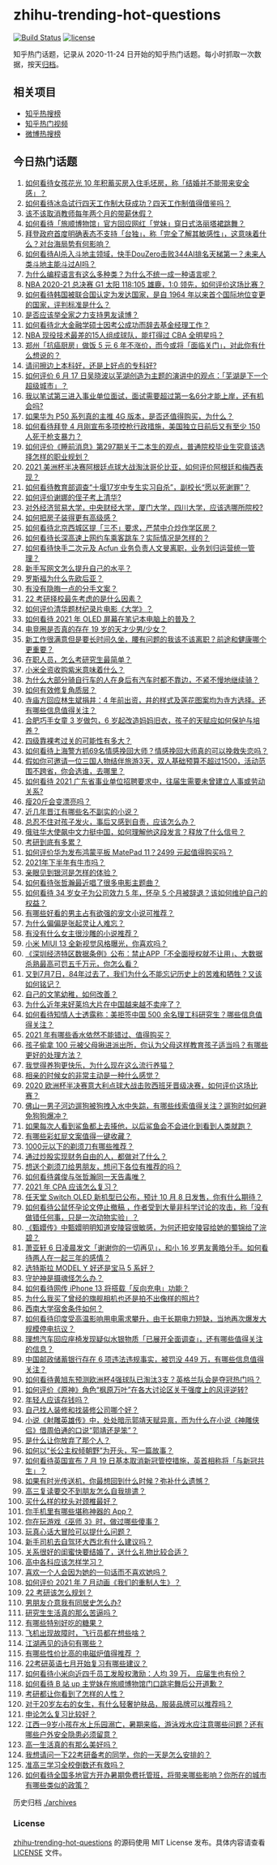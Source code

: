# zhihu-trending-hot-questions

[![Build Status](https://github.com/justjavac/zhihu-trending-hot-questions/workflows/ci/badge.svg?branch=master)](https://github.com/justjavac/zhihu-trending-hot-questions/actions)
[![license](https://img.shields.io/github/license/justjavac/zhihu-trending-hot-questions)](https://github.com/justjavac/zhihu-trending-hot-questions/blob/master/LICENSE)

知乎热门话题，记录从 2020-11-24 日开始的知乎热门话题。每小时抓取一次数据，按天[归档](./archives)。

## 相关项目

- [知乎热搜榜](https://github.com/justjavac/zhihu-trending-top-search)
- [知乎热门视频](https://github.com/justjavac/zhihu-trending-hot-video)
- [微博热搜榜](https://github.com/justjavac/weibo-trending-hot-search)

## 今日热门话题

<!-- BEGIN -->
<!-- 最后更新时间 Wed Jul 07 2021 16:02:36 GMT+0800 (China Standard Time) -->

1. [如何看待女孩花光 10
   年积蓄买房入住毛坯房，称「结婚并不能带来安全感」？](https://www.zhihu.com/question/470358346)
2. [如何看待冰岛试行四天工作制大获成功？四天工作制值得借鉴吗？](https://www.zhihu.com/question/470410629)
3. [该不该取消教师每年两个月的带薪休假？](https://www.zhihu.com/question/470469068)
4. [如何看待「旅顺博物馆」官方回应网红「党妹」穿日式洛丽塔裙跳舞？](https://www.zhihu.com/question/470365349)
5. [拜登政府首度明确表态不支持「台独」，称「完全了解其敏感性」，这意味着什么？对台海局势有何影响？](https://www.zhihu.com/question/470580147)
6. [如何看待AI杀入斗地主领域，快手DouZero击败344AI排名天梯第一？未来人类斗地主能斗过AI吗？](https://www.zhihu.com/question/470431274)
7. [为什么编程语言有这么多种类？为什么不统一成一种语言呢？](https://www.zhihu.com/question/23026542)
8. [NBA 2020-21 总决赛 G1 太阳 118:105 雄鹿，1:0
   领先，如何评价这场比赛？](https://www.zhihu.com/question/470568696)
9. [如何看待韩国被联合国认定为发达国家，是自 1964
   年以来首个国际地位变更的国家，评判标准是什么？](https://www.zhihu.com/question/470588614)
10. [是否应该举全家之力支持男友读博？](https://www.zhihu.com/question/469233560)
11. [如何看待北大金融学硕士因考公成功而辞去基金经理工作？](https://www.zhihu.com/question/470568734)
12. [NBA 现役技术最差的15人组成球队，能打得过 CBA
    全明星吗？](https://www.zhihu.com/question/467877445)
13. [郑州「抗癌厨房」做饭 5 元 6
    年不涨价，而今或将「面临关门」，对此你有什么想说的？](https://www.zhihu.com/question/470452348)
14. [请问擦边上本科好，还是上好点的专科好?](https://www.zhihu.com/question/465110186)
15. [如何评价 6 月 17
    日吴晓波以芜湖创造为主题的演讲中的观点：「芜湖是下一个超级城市」？](https://www.zhihu.com/question/466274708)
16. [我以笔试第三进入事业单位面试，面试需要超过第一名6分才能上岸，还有机会吗?](https://www.zhihu.com/question/423877129)
17. [如果华为 P50 系列真的主推 4G
    版本，是否还值得购买，为什么？](https://www.zhihu.com/question/470135398)
18. [如何看待拜登 4 月刚宣布多项控枪行政措施，美国独立日前后又有至少 150
    人死于枪支暴力？](https://www.zhihu.com/question/470452989)
19. [如何评价《睡前消息》第297期关于二本生的观点，普通院校毕业生究竟该选择怎样的职业规划？](https://www.zhihu.com/question/470490474)
20. [2021
    美洲杯半决赛阿根廷点球大战淘汰哥伦比亚，如何评价阿根廷和梅西表现？](https://www.zhihu.com/question/470610904)
21. [如何看待教育部调查“十堰17岁中专生实习自杀”，副校长“愿以死谢罪”？](https://www.zhihu.com/question/470564757)
22. [如何评价谢娜的侄子考上清华?](https://www.zhihu.com/question/470319024)
23. [对外经济贸易大学，中央财经大学，厦门大学，四川大学，应该选哪所院校?](https://www.zhihu.com/question/467683333)
24. [如何把房子装得更有高级感？](https://www.zhihu.com/question/460724070)
25. [如何看待北京西城区提「三不」要求，严禁中介炒作学区房？](https://www.zhihu.com/question/470440971)
26. [如何看待长深高速上网约车乘客跳车？实际情况是怎样的？](https://www.zhihu.com/question/470385514)
27. [如何看待快手二次元及 Acfun
    业务负责人文旻离职，业务划归运营统一管理？](https://www.zhihu.com/question/470247939)
28. [新手写网文怎么提升自己的水平？](https://www.zhihu.com/question/470261319)
29. [罗斯福为什么先欧后亚？](https://www.zhihu.com/question/469691153)
30. [有没有隐晦一点的分手文案？](https://www.zhihu.com/question/432396268)
31. [22 考研择校最先考虑的是什么因素？](https://www.zhihu.com/question/470585016)
32. [如何评价清华题材纪录片电影《大学》？](https://www.zhihu.com/question/469047173)
33. [如何看待 2021 年 OLED 屏幕在笔记本电脑上的普及？](https://www.zhihu.com/question/461874617)
34. [电竞圈是否真的存在 19 岁的天才少男/少女？](https://www.zhihu.com/question/468717638)
35. [新工作很满意但是要长时间久坐，腰有问题的我该不该离职？前途和健康哪个更重要？](https://www.zhihu.com/question/470371273)
36. [在职人员，怎么考研究生最简单？](https://www.zhihu.com/question/265733444)
37. [小米全资收购紫米意味着什么？](https://www.zhihu.com/question/470091421)
38. [为什么大部分骑自行车的人在身后有汽车时都不靠边，不紧不慢地继续骑？](https://www.zhihu.com/question/348195449)
39. [如何有效修复角质层？](https://www.zhihu.com/question/306438724)
40. [寺庙方回应林生斌捐井：4
    年前出资，井的样式及莲花图案均为寺方选择。还有哪些信息值得关注？](https://www.zhihu.com/question/470587142)
41. [合肥巧手女童 3 岁做包，6
    岁起改造妈妈旧衣，孩子的天赋应如何保护与培养？](https://www.zhihu.com/question/469511678)
42. [四级靠裸考过关的可能性有多大？](https://www.zhihu.com/question/326748979)
43. [如何看待上海警方抓69名情感挽回大师？情感挽回大师真的可以挽救失恋吗？](https://www.zhihu.com/question/470420822)
44. [假如你可邀请一位三国人物结伴旅游3天，双人基础预算不超过1500，活动范围不跨省，你会选谁，去哪里？](https://www.zhihu.com/question/470158957)
45. [如何看待 2021
    广东省事业单位招聘要求中，往届生需要未曾建立人事或劳动关系?](https://www.zhihu.com/question/470133715)
46. [瘦20斤会变漂亮吗？](https://www.zhihu.com/question/392591592)
47. [近几年晋江有哪些名不副实的小说？](https://www.zhihu.com/question/290225676)
48. [总忍不住对孩子发火，事后又感到自责，应该怎么办？](https://www.zhihu.com/question/456787322)
49. [俄驻华大使飙中文力挺中国，如何理解他这段发言？释放了什么信号？](https://www.zhihu.com/question/470377945)
50. [考研到底有多累？](https://www.zhihu.com/question/400702085)
51. [如何评价华为发布鸿蒙平板 MatePad 11？2499
    元起值得购买吗？](https://www.zhihu.com/question/470432841)
52. [2021年下半年有牛市吗？](https://www.zhihu.com/question/466868217)
53. [亲眼见到银河是怎样的体验？](https://www.zhihu.com/question/469139163)
54. [如何看待张哲瀚最近唱了很多电影主题曲？](https://www.zhihu.com/question/469052363)
55. [如何看待 34 岁女子为公司效力 5 年，怀孕 5
    个月被辞退？该如何维护自己的权益？](https://www.zhihu.com/question/470346433)
56. [有哪些好看的男主占有欲强的宠文小说可推荐？](https://www.zhihu.com/question/359941325)
57. [为什么偏偏是张起灵让人难忘？](https://www.zhihu.com/question/464377760)
58. [有没有什么女主很沙雕的小说推荐？](https://www.zhihu.com/question/358898140)
59. [小米 MIUI 13 全新视觉风格曝光，你喜欢吗？](https://www.zhihu.com/question/466812715)
60. [《深圳经济特区数据条例》公布：禁止APP「不全面授权就不让用」、大数据杀熟最高可罚五千万元，你怎么看？](https://www.zhihu.com/question/470388378)
61. [又到7月7日，84年过去了，我们为什么不能忘记历史上的苦难和牺牲？又该如何铭记？](https://www.zhihu.com/question/470571932)
62. [自己的文笔幼稚，如何改善？](https://www.zhihu.com/question/463560915)
63. [为什么近年来好莱坞大片在中国越来越不卖座了？](https://www.zhihu.com/question/268982964)
64. [如何看待知情人士透露称：美拒签中国 500
    余名理工科研究生？哪些信息值得关注？](https://www.zhihu.com/question/470412737)
65. [2021 年有哪些香水依然不能错过、值得购买？](https://www.zhihu.com/question/438452791)
66. [孩子偷拿 100
    元被父母揪进派出所，你认为父母这样教育孩子适当吗？有哪些更好的处理方法？](https://www.zhihu.com/question/470336455)
67. [我觉得养狗更快乐，为什么现在这么流行养猫？](https://www.zhihu.com/question/460463800)
68. [相亲的时候女的非常主动是一种什么感觉？](https://www.zhihu.com/question/266053826)
69. [2020
    欧洲杯半决赛意大利点球大战击败西班牙晋级决赛，如何评价这场比赛？](https://www.zhihu.com/question/470559709)
70. [佛山一男子河边遛狗被狗拽入水中失踪，有哪些线索值得关注？遛狗时如何避免狗狗爆冲？](https://www.zhihu.com/question/470186017)
71. [如果每次人看到鲨鱼都上去揍他，以后鲨鱼会不会进化到看到人类就跑？](https://www.zhihu.com/question/469388304)
72. [有哪些彩虹屁文案值得一键收藏？](https://www.zhihu.com/question/469777697)
73. [1000元以下的剃须刀有哪些推荐？](https://www.zhihu.com/question/46555113)
74. [通过炒股实现财务自由的人，都做对了什么？](https://www.zhihu.com/question/463163458)
75. [想送个剃须刀给男朋友，想问下各位有推荐的吗？](https://www.zhihu.com/question/306793576)
76. [如何看待龚俊与张哲瀚同一天告毒唯？](https://www.zhihu.com/question/470431847)
77. [2021 年 CPA 应该怎么复习？](https://www.zhihu.com/question/425225784)
78. [任天堂 Switch OLED 新机型已公布，预计 10 月 8
    日发售，你有什么期待？](https://www.zhihu.com/question/470508101)
79. [如何看待公鼠怀孕论文停止撤稿
    ，作者受到大量非科学讨论的攻击，称「没有做错任何事，只是一次动物实验」？](https://www.zhihu.com/question/470229957)
80. [《甄嬛传》中甄嬛明明知道安陵容很敏感，为何还把安陵容给她的蜀锦给了浣碧？](https://www.zhihu.com/question/325114276)
81. [萧亚轩 6 日凌晨发文「谢谢你的一切再见」，和小 16
    岁男友黄皓分手。如何看待两人在一起三年的感情？](https://www.zhihu.com/question/470346487)
82. [选特斯拉 MODEL Y 好还是宝马 5 系好？](https://www.zhihu.com/question/398893012)
83. [守护神是摄魂怪怎么办？](https://www.zhihu.com/question/467796681)
84. [如何看待网传 iPhone 13 将搭载「反向充电」功能？](https://www.zhihu.com/question/470137767)
85. [为什么我买了曾经的旗舰相机也还是拍不出像样的照片?](https://www.zhihu.com/question/464010264)
86. [西南大学宿舍条件如何？](https://www.zhihu.com/question/46336332)
87. [如何看待印度受高温影响用电需求攀升，由于长期电力短缺，当地再次爆发大规模停电抗议？](https://www.zhihu.com/question/469940844)
88. [理想汽车回应座椅发现疑似水银物质「已展开全面调查」，还有哪些值得关注的信息？](https://www.zhihu.com/question/470160887)
89. [中国邮政储蓄银行存在 6 项违法违规事实，被罚没 449
    万，有哪些信息值得关注？](https://www.zhihu.com/question/470180715)
90. [如何看待黄旭东预测欧洲杯4强球队已淘汰3支？英格兰队会是夺冠热门吗？](https://www.zhihu.com/question/470180410)
91. [如何评价《原神》角色“枫原万叶”在各大讨论区关于强度上的风评逆转?](https://www.zhihu.com/question/469861920)
92. [年轻人应该存钱吗？](https://www.zhihu.com/question/469208385)
93. [自己找人装修和找装修公司哪个好？](https://www.zhihu.com/question/342779357)
94. [小说《射雕英雄传》中，处处暗示郭靖天赋异禀，而为什么在小说《神雕侠侣》借周伯通的口说“郭靖还是笨”？](https://www.zhihu.com/question/469671460)
95. [是什么让你放弃了那个人？](https://www.zhihu.com/question/466005898)
96. [如何以“长公主权倾朝野”为开头，写一篇故事？](https://www.zhihu.com/question/402010747)
97. [如何看待英国宣布 7 月 19
    日基本取消新冠管控措施，英首相称将「与新冠共生」？](https://www.zhihu.com/question/470344047)
98. [如果有时光传送机，你最想回到什么时候？弥补什么遗憾？](https://www.zhihu.com/question/468426099)
99. [高三复读要交不到朋友怎么自我排遣？](https://www.zhihu.com/question/468584176)
100. [买什么样的枕头对颈椎最好？](https://www.zhihu.com/question/19581913)
101. [你手机里有哪些堪称神器的 App？](https://www.zhihu.com/question/52060765)
102. [你在玩游戏《巫师 3》时，做过哪些傻事？](https://www.zhihu.com/question/454236368)
103. [玩真心话大冒险可以提什么问题？](https://www.zhihu.com/question/294716319)
104. [新手司机去自驾环大西北有什么建议吗？](https://www.zhihu.com/question/467242045)
105. [关系很好的闺蜜快要结婚了，送什么礼物比较合适？](https://www.zhihu.com/question/313102660)
106. [高中各科应该怎样学习？](https://www.zhihu.com/question/20322752)
107. [喜欢一个人会因为她的一句话而不喜欢她吗？](https://www.zhihu.com/question/410747789)
108. [如何评价 2021 年 7 月动画《我们的重制人生》？](https://www.zhihu.com/question/467205569)
109. [22 考研该怎么规划？](https://www.zhihu.com/question/394099769)
110. [男朋友介意我有同居史怎么办?](https://www.zhihu.com/question/465458023)
111. [研究生生活真的那么苦逼吗？](https://www.zhihu.com/question/379267365)
112. [有哪些特别好吃的糖果？](https://www.zhihu.com/question/22631051)
113. [飞机出现故障时，飞行员都在想些啥？](https://www.zhihu.com/question/321094762)
114. [江湖再见的诗句有哪些？](https://www.zhihu.com/question/463456251)
115. [有哪些性价比高的电磁炉值得推荐 ？](https://www.zhihu.com/question/266022777)
116. [22考研英语七月开始复习有哪些建议？](https://www.zhihu.com/question/470349332)
117. [如何看待小米向近四千员工发股权激励：人均 39 万，
     应届生也有份？](https://www.zhihu.com/question/469594067)
118. [如何看待 B 站 up
     主党妹在旅顺博物馆门口跳宅舞后公开道歉？](https://www.zhihu.com/question/469738970)
119. [考研都让你看到了怎样的人性？](https://www.zhihu.com/question/348014746)
120. [对于20岁左右的女生，有什么轻奢护肤品，服装品牌可以推荐吗？](https://www.zhihu.com/question/26749750)
121. [申论怎么复习比较好？](https://www.zhihu.com/question/364463392)
122. [江西一9岁小孩在水上乐园溺亡，暑期来临，游泳戏水应注意哪些问题？还有哪些户外安全隐患必须留意？](https://www.zhihu.com/question/470102221)
123. [高一生活真的有那么美好吗？](https://www.zhihu.com/question/412925978)
124. [我想请问一下22考研备考的同学，你的一天是怎么安排的？](https://www.zhihu.com/question/469051601)
125. [准高三学习全校倒数还有救吗？](https://www.zhihu.com/question/469983391)
126. [如何看待全国多地官方开办暑期免费托管班，将带来哪些影响？你所在的城市有哪些类似的政策？](https://www.zhihu.com/question/469495664)

<!-- END -->

历史归档 [./archives](./archives)

### License

[zhihu-trending-hot-questions](https://github.com/justjavac/zhihu-trending-hot-questions)
的源码使用 MIT License 发布。具体内容请查看 [LICENSE](./LICENSE) 文件。

